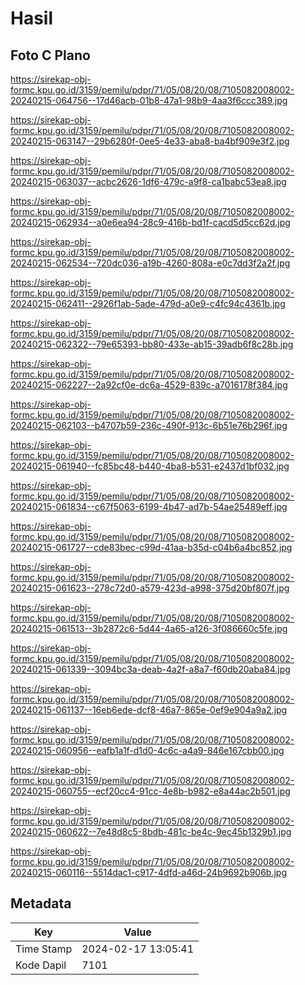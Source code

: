 # Hasil

## Foto C Plano

https://sirekap-obj-formc.kpu.go.id/3159/pemilu/pdpr/71/05/08/20/08/7105082008002-20240215-064756--17d46acb-01b8-47a1-98b9-4aa3f6ccc389.jpg

https://sirekap-obj-formc.kpu.go.id/3159/pemilu/pdpr/71/05/08/20/08/7105082008002-20240215-063147--29b6280f-0ee5-4e33-aba8-ba4bf909e3f2.jpg

https://sirekap-obj-formc.kpu.go.id/3159/pemilu/pdpr/71/05/08/20/08/7105082008002-20240215-063037--acbc2626-1df6-479c-a9f8-ca1babc53ea8.jpg

https://sirekap-obj-formc.kpu.go.id/3159/pemilu/pdpr/71/05/08/20/08/7105082008002-20240215-062934--a0e6ea94-28c9-416b-bd1f-cacd5d5cc62d.jpg

https://sirekap-obj-formc.kpu.go.id/3159/pemilu/pdpr/71/05/08/20/08/7105082008002-20240215-062534--720dc036-a19b-4260-808a-e0c7dd3f2a2f.jpg

https://sirekap-obj-formc.kpu.go.id/3159/pemilu/pdpr/71/05/08/20/08/7105082008002-20240215-062411--2926f1ab-5ade-479d-a0e9-c4fc94c4361b.jpg

https://sirekap-obj-formc.kpu.go.id/3159/pemilu/pdpr/71/05/08/20/08/7105082008002-20240215-062322--79e65393-bb80-433e-ab15-39adb6f8c28b.jpg

https://sirekap-obj-formc.kpu.go.id/3159/pemilu/pdpr/71/05/08/20/08/7105082008002-20240215-062227--2a92cf0e-dc6a-4529-839c-a7016178f384.jpg

https://sirekap-obj-formc.kpu.go.id/3159/pemilu/pdpr/71/05/08/20/08/7105082008002-20240215-062103--b4707b59-236c-490f-913c-6b51e76b296f.jpg

https://sirekap-obj-formc.kpu.go.id/3159/pemilu/pdpr/71/05/08/20/08/7105082008002-20240215-061940--fc85bc48-b440-4ba8-b531-e2437d1bf032.jpg

https://sirekap-obj-formc.kpu.go.id/3159/pemilu/pdpr/71/05/08/20/08/7105082008002-20240215-061834--c67f5063-6199-4b47-ad7b-54ae25489eff.jpg

https://sirekap-obj-formc.kpu.go.id/3159/pemilu/pdpr/71/05/08/20/08/7105082008002-20240215-061727--cde83bec-c99d-41aa-b35d-c04b6a4bc852.jpg

https://sirekap-obj-formc.kpu.go.id/3159/pemilu/pdpr/71/05/08/20/08/7105082008002-20240215-061623--278c72d0-a579-423d-a998-375d20bf807f.jpg

https://sirekap-obj-formc.kpu.go.id/3159/pemilu/pdpr/71/05/08/20/08/7105082008002-20240215-061513--3b2872c6-5d44-4a65-a126-3f086660c5fe.jpg

https://sirekap-obj-formc.kpu.go.id/3159/pemilu/pdpr/71/05/08/20/08/7105082008002-20240215-061339--3094bc3a-deab-4a2f-a8a7-f60db20aba84.jpg

https://sirekap-obj-formc.kpu.go.id/3159/pemilu/pdpr/71/05/08/20/08/7105082008002-20240215-061137--16eb6ede-dcf8-46a7-865e-0ef9e904a9a2.jpg

https://sirekap-obj-formc.kpu.go.id/3159/pemilu/pdpr/71/05/08/20/08/7105082008002-20240215-060956--eafb1a1f-d1d0-4c6c-a4a9-846e167cbb00.jpg

https://sirekap-obj-formc.kpu.go.id/3159/pemilu/pdpr/71/05/08/20/08/7105082008002-20240215-060755--ecf20cc4-91cc-4e8b-b982-e8a44ac2b501.jpg

https://sirekap-obj-formc.kpu.go.id/3159/pemilu/pdpr/71/05/08/20/08/7105082008002-20240215-060622--7e48d8c5-8bdb-481c-be4c-9ec45b1329b1.jpg

https://sirekap-obj-formc.kpu.go.id/3159/pemilu/pdpr/71/05/08/20/08/7105082008002-20240215-060116--5514dac1-c917-4dfd-a46d-24b9692b906b.jpg


## Metadata

| Key        | Value               |
| ---------- | ------------------- |
| Time Stamp | 2024-02-17 13:05:41 |
| Kode Dapil | 7101                |



